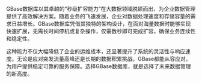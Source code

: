 GBase数据库以其卓越的“秒级扩容能力”在大数据领域脱颖而出，为企业数据管理提供了高效解决方案。随着业务的飞速发展，企业对数据处理速度和存储容量的需求日益增长。GBase数据库凭借其独特的架构设计，在面对海量数据时能够实现快速扩展，无需长时间停机或复杂操作，仅需数秒即可完成扩容，确保业务连续性和稳定性。

这种能力不仅大幅降低了企业的运维成本，还显著提升了系统的灵活性与响应速度。无论是应对突发流量高峰还是长期的数据积累挑战，GBase都能从容应对，为用户提供稳定可靠的服务保障。选择GBase数据库，就是选择了未来数据管理的新高度。